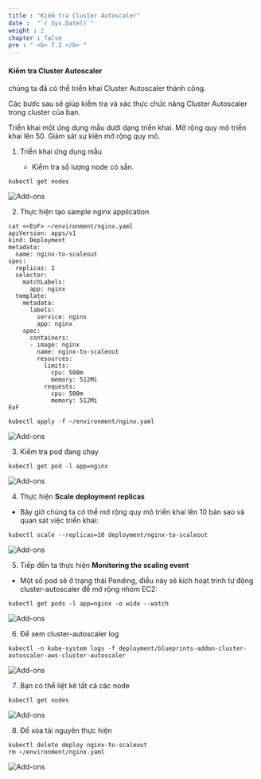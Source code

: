 ```yaml
---
title : "Kiểm tra Cluster Autoscaler"
date :  "`r Sys.Date()`" 
weight : 2 
chapter : false
pre : " <b> 7.2 </b> "
---
```

#### Kiểm tra Cluster Autoscaler

chúng ta đã có thể triển khai Cluster Autoscaler thành công.

Các bước sau sẽ giúp kiểm tra và xác thực chức năng Cluster Autoscaler trong cluster của bạn.

Triển khai một ứng dụng mẫu dưới dạng triển khai. Mở rộng quy mô triển khai lên 50. Giám sát sự kiện mở rộng quy mô.

1.  Triển khai ứng dụng mẫu
    
    *   Kiểm tra số lượng node có sẵn.

```
kubectl get nodes
```

![Add-ons](/images/7.2-Testingcluster/0001.png?featherlight=false&width=90pc)

2.  Thực hiện tạo sample nginx application

```
cat <<EoF> ~/environment/nginx.yaml
apiVersion: apps/v1
kind: Deployment
metadata:
  name: nginx-to-scaleout
spec:
  replicas: 1
  selector:
    matchLabels:
      app: nginx
  template:
    metadata:
      labels:
        service: nginx
        app: nginx
    spec:
      containers:
      - image: nginx
        name: nginx-to-scaleout
        resources:
          limits:
            cpu: 500m
            memory: 512Mi
          requests:
            cpu: 500m
            memory: 512Mi
EoF

kubectl apply -f ~/environment/nginx.yaml
```

![Add-ons](/images/7.2-Testingcluster/0002.png?featherlight=false&width=90pc)

3.  Kiểm tra pod đang chạy

```
kubectl get pod -l app=nginx
```

![Add-ons](/images/7.2-Testingcluster/0003.png?featherlight=false&width=90pc)

4.  Thực hiện **Scale deployment replicas**

*   Bây giờ chúng ta có thể mở rộng quy mô triển khai lên 10 bản sao và quan sát việc triển khai:

```
kubectl scale --replicas=10 deployment/nginx-to-scaleout
```

![Add-ons](/images/7.2-Testingcluster/0004.png?featherlight=false&width=90pc)

5.  Tiếp đến ta thực hiện **Monitoring the scaling event**

*   Một số pod sẽ ở trạng thái Pending, điều này sẽ kích hoạt trình tự động cluster-autoscaler để mở rộng nhóm EC2:

```
kubectl get pods -l app=nginx -o wide --watch
```

![Add-ons](/images/7.2-Testingcluster/0005.png?featherlight=false&width=90pc)

6.  Để xem cluster-autoscaler log

```
kubectl -n kube-system logs -f deployment/blueprints-addon-cluster-autoscaler-aws-cluster-autoscaler
```

![Add-ons](/images/7.2-Testingcluster/0006.png?featherlight=false&width=90pc)

7.  Bạn có thể liệt kê tất cả các node

```
kubectl get nodes
```

![Add-ons](/images/7.2-Testingcluster/0007.png?featherlight=false&width=90pc)

8.  Để xóa tài nguyên thực hiện

```
kubectl delete deploy nginx-to-scaleout
rm ~/environment/nginx.yaml
```

![Add-ons](/images/7.2-Testingcluster/0008.png?featherlight=false&width=90pc)